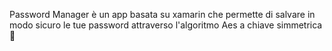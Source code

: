 Password Manager è un app basata su xamarin che permette di salvare in modo sicuro le tue password attraverso l'algoritmo Aes a chiave simmetrica🔐
